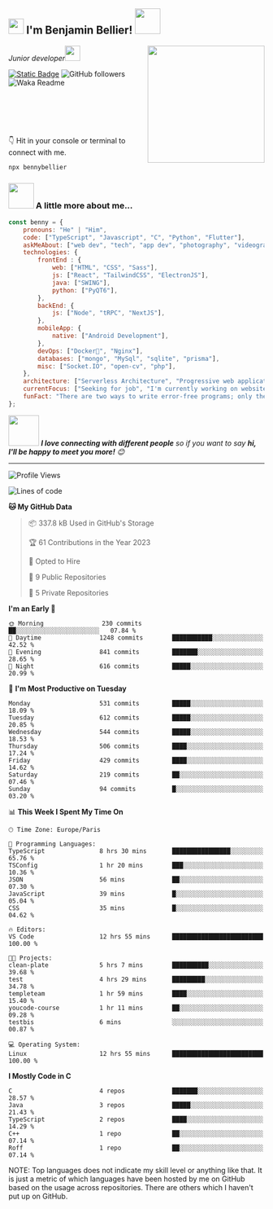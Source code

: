 <h2><img src="https://emojis.slackmojis.com/emojis/images/1531849430/4246/blob-sunglasses.gif?1531849430" width="30"/> I'm Benjamin Bellier! <img src="https://media.giphy.com/media/12oufCB0MyZ1Go/giphy.gif" width="50"></h2>
<img align='right' src="https://media.giphy.com/media/M9gbBd9nbDrOTu1Mqx/giphy.gif" width="230">
<p><em>Junior developer<img src="https://media.giphy.com/media/WUlplcMpOCEmTGBtBW/giphy.gif" width="30"> 
</em></p>

[![Static Badge](https://img.shields.io/badge/Benjamin%20Bellier-blue?style=flat-square&logo=Linkedin&logoColor=white&link=https://www.linkedin.com/in/benjamin-bellier-03934242)](https://www.linkedin.com/in/benjamin-bellier-03934242)
![GitHub followers](https://img.shields.io/github/followers/BennyBellier?label=Follow&style=social)
![Waka Readme](https://github.com/BennyBellier/BennyBellier/workflows/Waka%20Readme/badge.svg)
<!-- [![website](https://img.shields.io/badge/Website-46a2f1.svg?&style=flat-square&logo=Google-Chrome&logoColor=white&link=https://)](https://) -->

<br/><br/><br/><br/>

👇 Hit in your console or terminal to connect with me.

```bash
npx bennybellier
```

### <img src="https://media.giphy.com/media/VgCDAzcKvsR6OM0uWg/giphy.gif" width="50"> A little more about me...  

```javascript
const benny = {
    pronouns: "He" | "Him",
    code: ["TypeScript", "Javascript", "C", "Python", "Flutter"],
    askMeAbout: ["web dev", "tech", "app dev", "photography", "videography", "parkour"],
    technologies: {
        frontEnd : {
            web: ["HTML", "CSS", "Sass"],
            js: ["React", "TailwindCSS", "ElectronJS"],
            java: ["SWING"],
            python: ["PyQT6"],
        },
        backEnd: {
            js: ["Node", "tRPC", "NextJS"],
        },
        mobileApp: {
            native: ["Android Development"],
        },
        devOps: ["Docker🐳", "Nginx"],
        databases: ["mongo", "MySql", "sqlite", "prisma"],
        misc: ["Socket.IO", "open-cv", "php"],
    },
    architecture: ["Serverless Architecture", "Progressive web applications", "Single page applications"],
    currentFocus: ["Seeking for job", "I'm currently working on website of the association Temple Team"],
    funFact: "There are two ways to write error-free programs; only the third one works"
};
```

<img src="https://media.giphy.com/media/LnQjpWaON8nhr21vNW/giphy.gif" width="60"> <em><b>I love connecting with different people</b> so if you want to say <b>hi, I'll be happy to meet you more!</b> 😊</em>

---

<!--START_SECTION:waka-->
![Profile Views](http://img.shields.io/badge/Profile%20Views-0-blue)

![Lines of code](https://img.shields.io/badge/From%20Hello%20World%20I%27ve%20Written-1.9%20million%20lines%20of%20code-blue)

**🐱 My GitHub Data** 

> 📦 337.8 kB Used in GitHub's Storage 
 > 
> 🏆 61 Contributions in the Year 2023
 > 
> 💼 Opted to Hire
 > 
> 📜 9 Public Repositories 
 > 
> 🔑 5 Private Repositories 
 > 
**I'm an Early 🐤** 

```text
🌞 Morning                230 commits         ██░░░░░░░░░░░░░░░░░░░░░░░   07.84 % 
🌆 Daytime                1248 commits        ███████████░░░░░░░░░░░░░░   42.52 % 
🌃 Evening                841 commits         ███████░░░░░░░░░░░░░░░░░░   28.65 % 
🌙 Night                  616 commits         █████░░░░░░░░░░░░░░░░░░░░   20.99 % 
```
📅 **I'm Most Productive on Tuesday** 

```text
Monday                   531 commits         █████░░░░░░░░░░░░░░░░░░░░   18.09 % 
Tuesday                  612 commits         █████░░░░░░░░░░░░░░░░░░░░   20.85 % 
Wednesday                544 commits         █████░░░░░░░░░░░░░░░░░░░░   18.53 % 
Thursday                 506 commits         ████░░░░░░░░░░░░░░░░░░░░░   17.24 % 
Friday                   429 commits         ████░░░░░░░░░░░░░░░░░░░░░   14.62 % 
Saturday                 219 commits         ██░░░░░░░░░░░░░░░░░░░░░░░   07.46 % 
Sunday                   94 commits          █░░░░░░░░░░░░░░░░░░░░░░░░   03.20 % 
```


📊 **This Week I Spent My Time On** 

```text
🕑︎ Time Zone: Europe/Paris

💬 Programming Languages: 
TypeScript               8 hrs 30 mins       ████████████████░░░░░░░░░   65.76 % 
TSConfig                 1 hr 20 mins        ███░░░░░░░░░░░░░░░░░░░░░░   10.36 % 
JSON                     56 mins             ██░░░░░░░░░░░░░░░░░░░░░░░   07.30 % 
JavaScript               39 mins             █░░░░░░░░░░░░░░░░░░░░░░░░   05.04 % 
CSS                      35 mins             █░░░░░░░░░░░░░░░░░░░░░░░░   04.62 % 

🔥 Editors: 
VS Code                  12 hrs 55 mins      █████████████████████████   100.00 % 

🐱‍💻 Projects: 
clean-plate              5 hrs 7 mins        ██████████░░░░░░░░░░░░░░░   39.68 % 
test                     4 hrs 29 mins       █████████░░░░░░░░░░░░░░░░   34.78 % 
templeteam               1 hr 59 mins        ████░░░░░░░░░░░░░░░░░░░░░   15.40 % 
youcode-course           1 hr 11 mins        ██░░░░░░░░░░░░░░░░░░░░░░░   09.28 % 
testbis                  6 mins              ░░░░░░░░░░░░░░░░░░░░░░░░░   00.87 % 

💻 Operating System: 
Linux                    12 hrs 55 mins      █████████████████████████   100.00 % 
```

**I Mostly Code in C** 

```text
C                        4 repos             ███████░░░░░░░░░░░░░░░░░░   28.57 % 
Java                     3 repos             █████░░░░░░░░░░░░░░░░░░░░   21.43 % 
TypeScript               2 repos             ████░░░░░░░░░░░░░░░░░░░░░   14.29 % 
C++                      1 repo              ██░░░░░░░░░░░░░░░░░░░░░░░   07.14 % 
Roff                     1 repo              ██░░░░░░░░░░░░░░░░░░░░░░░   07.14 % 
```




<!--END_SECTION:waka-->

NOTE: Top languages does not indicate my skill level or anything like that. It is just a metric of which languages have been hosted by me on GitHub based on the usage across repositories. There are others which I haven't put up on GitHub.
